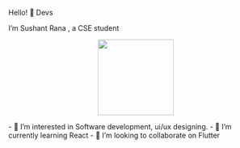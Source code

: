 Hello! 👋 Devs

I’m Sushant Rana , a CSE student 

<p align="center"> 
<img src="https://raw.githubusercontent.com/coderjojo/coderjojo/master/img/github.gif" width="150" height="150"/>
</p>
- 👀 I’m interested in Software development, ui/ux designing.
- 🌱 I’m currently learning React
- 💞️ I’m looking to collaborate on Flutter
<!---
IndeedTheRoyale/IndeedTheRoyale is a ✨ special ✨ repository because its `README.md` (this file) appears on your GitHub profile.
You can click the Preview link to take a look at your changes.
--->
